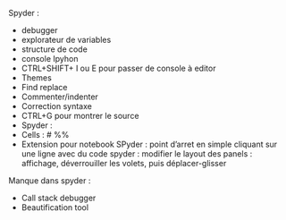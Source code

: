 Spyder :
 - debugger
 - explorateur de variables
 - structure de code
 - console Ipyhon
 - CTRL+SHIFT+ I ou E pour passer de console à editor
 - Themes
 - Find replace
 - Commenter/indenter
 - Correction syntaxe
 - CTRL+G pour montrer le source
 - Spyder :
 - Cells : # %%
 - Extension pour notebook
SPyder : point d’arret en simple cliquant sur une ligne avec du code
spyder : modifier le layout des panels : affichage, déverrouiller les volets, puis déplacer-glisser

Manque dans spyder :
- Call stack debugger
- Beautification tool

